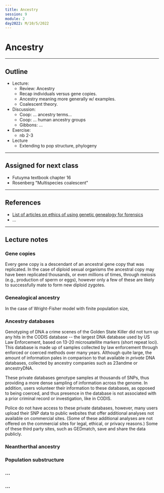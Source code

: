 ```yaml
---
title: Ancestry
session: 9
module: 2
day2022: M/10/5/2022
---
```


# Ancestry

----

## Outline
- Lecture:
	- Review: Ancestry 
	- Recap individuals versus gene copies.
	- Ancestry meaning more generally w/ examples.
	- Coalescent theory.
- Discussion:
	- Coop: ... ancestry terms...
	- Coop: ... human ancestry groups
	- Gibbons: ...
- Exercise:
	- nb 2-3
- Lecture
	- Extending to pop structure, phylogeny

----

## Assigned for next class
- Futuyma textbook chapter 16
- Rosenberg "Multispecies coalescent"

----

## References

- [List of articles on ethics of using genetic genealogy for forensics](https://cruwys.blogspot.com/2018/04/gedmatch-ysearch-and-golden-state-killer.html)
- ...

----

## Lecture notes


### Gene copies
Every gene copy is a descendant of an ancestral gene copy that was 
replicated. In the case of diploid sexual organisms the ancestral copy may 
have been replicated thousands, or even millions of times, through meiosis 
(e.g., production of sperm or eggs), however only a few of these are likely
to successfully mate to form new diploid zygotes. 




### Genealogical ancestry

In the case of Wright-Fisher model with finite population size, 




### Ancestry databases
Genotyping of DNA a crime scenes of the Golden State Killer did not turn up
any hits in the CODIS database -- the largest DNA database used by US 
Law Enforcement, based on 13-20 microsatellite markers (short repeat loci).
This database is made up of samples collected by law enforcement through
enforced or coerced methods over many years. Although quite large, the 
amount of information pales in comparison to that available in *private*
DNA databases, collected by ancestry companies such as 23andme or 
ancestryDNA.

These private databases genotype samples at thousands of SNPs, thus providing
a more dense sampling of information across the genome. In addition, users 
volunteer their information to these databases, as opposed to being coerced,
and thus presence in the database is not associated with a prior criminal 
record or investigation, like in CODIS.

Police do not have access to these private databases, however, many users 
upload their SNP data to public websites that offer additional analyses 
not available on commercial sites. (Some of these additional analyses are 
not offered on the commercial sites for legal, ethical, or privacy reasons.)
Some of these third party sites, such as GEDmatch, save and share the data 
publicly.


### Neantherthal ancestry
<!-- - Gibbons: Neanderthals... -->


### Population substructure
<!-- Rhode et al. -->


### ...


### ...

